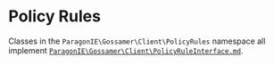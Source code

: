 # Policy Rules

Classes in the `ParagonIE\Gossamer\Client\PolicyRules` namespace all
implement [`ParagonIE\Gossamer\Client\PolicyRuleInterface.md`](../PolicyRuleInterface.md).
